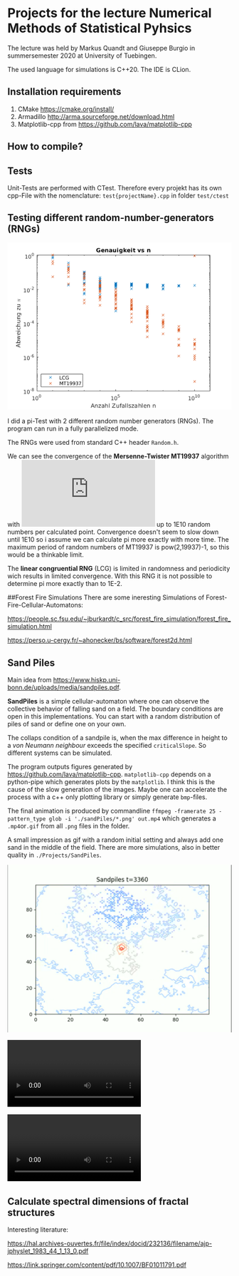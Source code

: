 # Projects for the lecture Numerical Methods of Statistical Pyhsics

The lecture was held by Markus Quandt and Giuseppe Burgio in summersemester 2020 at University of Tuebingen.

The used language for simulations is C++20. The IDE is CLion.

## Installation requirements

1. CMake https://cmake.org/install/
2. Armadillo http://arma.sourceforge.net/download.html
3. Matplotlib-cpp from https://github.com/lava/matplotlib-cpp

## How to compile?

## Tests

Unit-Tests are performed with CTest. Therefore every projekt has its own cpp-File with the
nomenclature: `test{projectName}.cpp` in folder `test/ctest`

## Testing different random-number-generators (RNGs)

![Diagram of Convergence](./Projects/RngTests/Genauigkeit_vs_n_1E10.png)

I did a pi-Test with 2 different random number generators (RNGs). The program can run in a fully parallelized mode.

The RNGs were used from standard C++ header `Random.h`.

We can see the convergence of the **Mersenne-Twister MT19937** algorithm with
![O(sqrt(n))](https://latex.codecogs.com/gif.latex?%5Cmathcal%7BO%7D%28%5Csqrt%7Bn%7D%29)
up to 1E10 random numbers per calculated point. Convergence doesn't seem to slow down until 1E10 so i assume we can
calculate pi more exactly with more time. The maximum period of random numbers of MT19937 is pow(2,19937)-1, so this
would be a thinkable limit.

The **linear congruential RNG** (LCG) is limited in randomness and periodicity wich results in limited convergence. With
this RNG it is not possible to determine pi more exactly than to 1E-2.

##Forest Fire Simulations
There are some ineresting Simulations of Forest-Fire-Cellular-Automatons:

https://people.sc.fsu.edu/~jburkardt/c_src/forest_fire_simulation/forest_fire_simulation.html

https://perso.u-cergy.fr/~ahonecker/bs/software/forest2d.html

## Sand Piles

Main idea from https://www.hiskp.uni-bonn.de/uploads/media/sandpiles.pdf.

**SandPiles** is a simple cellular-automaton where one can observe the collective behavior of falling sand on a field. The
boundary conditions are open in this implementations. You can start with a random distribution of piles of sand or
define one on your own.

The collaps condition of a sandpile is, when the max difference in height to a *von Neumann neighbour* exceeds the
specified `criticalSlope`. So different systems can be simulated.

The program outputs figures generated by https://github.com/lava/matplotlib-cpp.
`matplotlib-cpp` depends on a python-pipe which generates plots by the `matplotlib`. I think this is the cause of the
slow generation of the images. Maybe one can accelerate the process with a c++ only plotting library or simply
generate `bmp`-files.

The final animation is produced by commandline `ffmpeg -framerate 25 -pattern_type glob -i './sandPiles/*.png' out.mp4` which
generates a `.mp4`or`.gif` from all `.png` files in the folder.

A small impression as gif with a random initial setting and always add one sand in the middle of the field.
There are more simulations, also in better quality in `./Projects/SandPiles`.

![Example Image](./Projects/SandPiles/Renderings/ImageTopDown.png)

![a SandGlass with a contour-plot-animation](./Projects/SandPiles/Renderings/TopDown.mp4)

![a SandGlass as 3D animation](./Projects/SandPiles/Renderings/SandGlass.mp4)

## Calculate spectral dimensions of fractal structures
Interesting literature:

https://hal.archives-ouvertes.fr/file/index/docid/232136/filename/ajp-jphyslet_1983_44_1_13_0.pdf

https://link.springer.com/content/pdf/10.1007/BF01011791.pdf

